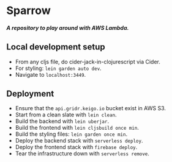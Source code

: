 # Sparrow

##### A repository to play around with AWS Lambda.

## Local development setup
- From any cljs file, do cider-jack-in-clojurescript via Cider.
- For styling: `lein garden auto dev`.
- Navigate to `localhost:3449`.

## Deployment
- Ensure that the `api.gridr.keigo.io` bucket exist in AWS S3.
- Start from a clean slate with `lein clean`.
- Build the backend with `lein uberjar`.
- Build the frontend with `lein cljsbuild once min`.
- Build the styling files: `lein garden once min`.
- Deploy the backend stack with `serverless deploy`.
- Deploy the frontend stack with `firebase deploy`.
- Tear the infrastructure down with `serverless remove`.
